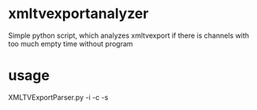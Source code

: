 # xmltvexportanalyzer
Simple python script, which analyzes xmltvexport if there is channels with too much empty time without program

# usage
XMLTVExportParser.py -i <inputFile> -c <channelId> -s <max separation seconds>
